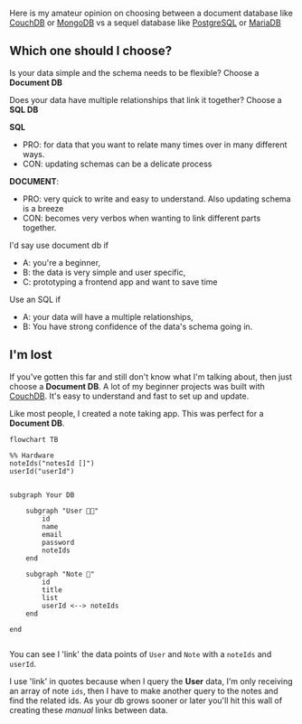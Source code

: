 Here is my amateur opinion on choosing between a document database like [CouchDB](https://couchdb.apache.org/) or [MongoDB](https://www.mongodb.com/) vs a sequel database like [PostgreSQL](https://www.postgresql.org/) or [MariaDB](https://mariadb.org/) 

## Which one should I choose?

Is your data simple and the schema needs to be flexible? Choose a **Document DB**

Does your data have multiple relationships that link it together? Choose a **SQL DB**

__SQL__ 
- PRO: for data that you want to relate many times over in many different ways.
- CON: updating schemas can be a delicate process 

__DOCUMENT__:
- PRO: very quick to write and easy to understand. Also updating schema is a breeze
- CON: becomes very verbos when wanting to link different parts together. 

I'd say use document db if 
- A: you're a beginner, 
- B: the data is very simple and user specific, 
- C: prototyping a frontend app and want to save time

Use an SQL if 
- A: your data will have a multiple relationships, 
- B: You have strong confidence of the data's schema going in.


## I'm lost

If you've gotten this far and still don't know what I'm talking about, then just choose a **Document DB**. A lot of my beginner projects was built with [CouchDB](https://couchdb.apache.org/). It's easy to understand and fast to set up and update. 

Like most people, I created a note taking app. This was perfect for a **Document DB**. 

```mermaid
flowchart TB

%% Hardware
noteIds("notesId []")
userId("userId")


subgraph Your DB

	subgraph "User 👨‍🦲"
		id
		name
		email
		password
		noteIds
	end
	
	subgraph "Note 📝"
		id
		title
		list
		userId <--> noteIds
	end
	
end


```

You can see I 'link' the data points of `User` and `Note` with a `noteIds` and `userId`.

I use 'link' in quotes because when I query the **User** data, I'm only receiving an array of note `ids`, then I have to make another query to the notes and find the related ids.  As your db grows sooner or later you'll hit this wall of creating these *manual* links between data. 





